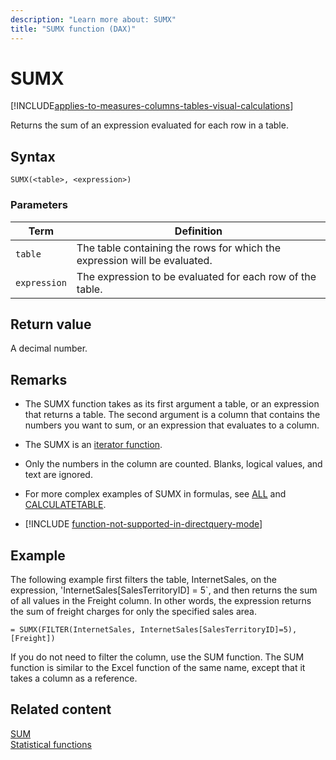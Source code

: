 ```yaml
---
description: "Learn more about: SUMX"
title: "SUMX function (DAX)"
---
```

# SUMX

[!INCLUDE[applies-to-measures-columns-tables-visual-calculations](includes/applies-to-measures-columns-tables-visual-calculations.md)]

Returns the sum of an expression evaluated for each row in a table.  
  
## Syntax  
  
```dax
SUMX(<table>, <expression>)  
```
  
### Parameters  
  
|Term|Definition|  
|--------|--------------|  
|`table`|The table containing the rows for which the expression will be evaluated.|  
|`expression`|The expression to be evaluated for each row of the table.|  
  
## Return value

A decimal number.  
  
## Remarks

- The SUMX function takes as its first argument a table, or an expression that returns a table. The second argument is a column that contains the numbers you want to sum, or an expression that evaluates to a column.  

- The SUMX is an [iterator function](dax-glossary.md#iterator-function).
  
- Only the numbers in the column are counted. Blanks, logical values, and text are ignored.  
  
- For more complex examples of SUMX in formulas, see [ALL](all-function-dax.md) and [CALCULATETABLE](calculatetable-function-dax.md).  

- [!INCLUDE [function-not-supported-in-directquery-mode](includes/function-not-supported-in-directquery-mode.md)]

## Example

The following example first filters the table, InternetSales, on the expression, 'InternetSales[SalesTerritoryID] = 5`, and then returns the sum of all values in the Freight column. In other words, the expression returns the sum of freight charges for only the specified sales area.  
  
```dax
= SUMX(FILTER(InternetSales, InternetSales[SalesTerritoryID]=5),[Freight])  
```

If you do not need to filter the column, use the SUM function. The SUM function is similar to the Excel function of the same name, except that it takes a column as a reference.  
  
## Related content

[SUM](sum-function-dax.md)  
[Statistical functions](statistical-functions-dax.md)  
